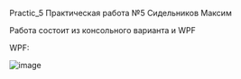Practic_5
Практическая работа №5 Сидельников Максим

Работа состоит из консольного варианта и WPF

WPF:

![image](https://github.com/user-attachments/assets/334653ab-da28-4678-a34b-56b9962d7ce6)
